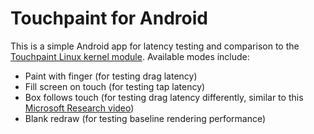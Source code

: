# Touchpaint for Android

This is a simple Android app for latency testing and comparison to the [Touchpaint Linux kernel module](https://github.com/kdrag0n/touchpaint). Available modes include:

- Paint with finger (for testing drag latency)
- Fill screen on touch (for testing tap latency)
- Box follows touch (for testing drag latency differently, similar to this [Microsoft Research video](https://www.youtube.com/watch?v=vOvQCPLkPt4))
- Blank redraw (for testing baseline rendering performance)
